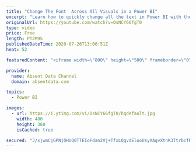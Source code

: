 ```yaml
---
title: "Change The Font  Across All Visuals in a Power BI"
excerpt: "Learn how to quickly change all the text in Power BI with the theme options in Power BI"
originalUrl: https://youtube.com/watch?v=OsNCY66fgT0
type: video
price: Free
length: PT2M9S
publishedDateTime: 2020-07-26T13:06:51Z
heat: 52

featuredContent: "<iframe width=\"800\" height=\"500\" frameborder=\"0\" src=\"https://www.youtube.com/embed/OsNCY66fgT0\" allow=\"accelerometer; autoplay; encrypted-media; gyroscope; picture-in-picture\" allowfullscreen></iframe>"

provider:
  name: Absent Data Channel
  domain: absentdata.com

topics:
  - Power BI

images:
  - url: https://i.ytimg.com/vi/OsNCY66fgT0/hqdefault.jpg
    width: 480
    height: 360
    isCached: true

secured: "J/xjwmCjGPNjOHUQ0TTEIoFdan2Vj+TfxLOgvdElooUsyXAgvXtnK3TtrbcfRGXf4yHhCi5sGh4HGqfhoT8X+fH3Kyhct5nRC9kbcHtGjdcS7nvPzXndLA8NPG9d2nPCe4/0LkfvUxe14zVJs0hGdixF/ntfMMa6JPfj6aKwNHoYHmP+sz4kDvfLAXe5wZkuBX7NouGtlGg3aFsRY4v7iTIWCvMkGCQLn6fMFG2qaSu9GqpYx+sfzlUYtVB/+cYedIIpnBU1emSbM7yAnvL+Q1n8JOqaWpK10tGMwTggEJcjCG7q0ZW4GPPyLO5p5ZPrEHJ/6Zz4mZgs295fKrcmxeAOWEfFSvc82SZ4Y1AtHPG0117v+z9FRl31nWUQG/tKj5eCHp1wiI/GH5vgQlExv1Js668I4MxwSNgNTOFV3zM=;7biorPN33lx4MmYSFlXnOg=="
---
```


